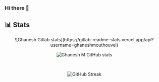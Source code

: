 ### Hi there 👋


## 📊 Stats
<center>
![Ghanesh Gitlab stats](https://gitlab-readme-stats.vercel.app/api?username=ghaneshmouthouvel)
  
<br>

![Ghanesh M GitHub stats](https://github-readme-stats.vercel.app/api?username=ghaneshm&show_icons=true&theme=gruvbox)

<br>

![GitHub Streak](https://streak-stats.demolab.com?user=ghaneshm&theme=gruvbox&border_radius=4.5)

</center>
